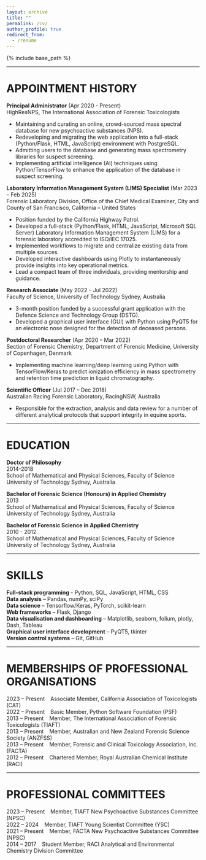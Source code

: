 ```yaml
---
layout: archive
title: ""
permalink: /cv/
author_profile: true
redirect_from:
  - /resume
---
```


{% include base_path %}

<hr/>

APPOINTMENT HISTORY
======
**Principal Administrator** (Apr 2020 - Present)  
HighResNPS, The International Association of Forensic Toxicologists  
* Maintaining and curating an online, crowd-sourced mass spectral database for new psychoactive substances (NPS).
* Redeveloping and migrating the web application into a full-stack (Python/Flask, HTML, JavaScript) environment with PostgreSQL.
* Admitting users to the database and generating mass spectrometry libraries for suspect screening.
* Implementing artificial intelligence (AI) techniques using Python/TensorFlow to enhance the application of the database in suspect screening.

**Laboratory Information Management System (LIMS) Specialist** (Mar 2023 – Feb 2025)  
Forensic Laboratory Division, Office of the Chief Medical Examiner, City and County of San Francisco, California – United States
* Position funded by the California Highway Patrol.
* Developed a full-stack (Python/Flask, HTML, JavaScript, Microsoft SQL Server) Laboratory Information Management System (LIMS) for a forensic laboratory accredited to ISO/IEC 17025.
* Implemented workflows to migrate and centralize existing data from multiple sources.
* Developed interactive dashboards using Plotly to instantaneously provide insights into key operational metrics.
* Lead a compact team of three individuals, providing mentorship and guidance.

**Research Associate** (May 2022 – Jul 2022)  
Faculty of Science, University of Technology Sydney, Australia  
* 3-month position funded by a successful grant application with the Defence Science and Technology Group (DSTG).
* Developed a graphical user interface (GUI) with Python using PyQT5 for an electronic nose designed for the detection of deceased persons.

**Postdoctoral Researcher**	(Apr 2020 – Mar 2022)</br>
Section of Forensic Chemistry, Department of Forensic Medicine, University of Copenhagen, Denmark  
* Implementing machine learning/deep learning using Python with TensorFlow/Keras to predict ionization efficiency in mass spectrometry and retention time prediction in liquid chromatography.

**Scientific Officer**  (Jul 2017 – Dec 2018)  
Australian Racing Forensic Laboratory, RacingNSW, Australia  
* Responsible for the extraction, analysis and data review for a number of different analytical protocols that support integrity in equine sports.

<hr/>

EDUCATION
======
**Doctor of Philosophy**  
2014-2018  
School of Mathematical and Physical Sciences, Faculty of Science  
University of Technology Sydney, Australia  

**Bachelor of Forensic Science (Honours) in Applied Chemistry**  
2013  
School of Mathematical and Physical Sciences, Faculty of Science  
University of Technology Sydney, Australia  

**Bachelor of Forensic Science in Applied Chemistry**  
2010 - 2012  
School of Mathematical and Physical Sciences, Faculty of Science  
University of Technology Sydney, Australia  

<hr/>

SKILLS
======
**Full-stack programming** - Python, SQL, JavaScript, HTML, CSS  
**Data analysis** – Pandas, numPy, sciPy  
**Data science** – Tensorflow/Keras, PyTorch, scikit-learn  
**Web frameworks** – Flask, Django  
**Data visualisation and dashboarding** – Matplotlib, seaborn, folium, plotly, Dash, Tableau  
**Graphical user interface development** – PyQT5, tkinter  
**Version control systems** – Git, GitHub  

<hr/>

MEMBERSHIPS OF PROFESSIONAL ORGANISATIONS
======
2023 – Present &ensp; Associate Member, California Association of Toxicologists (CAT)  
2022 – Present &ensp; Basic Member, Python Software Foundation (PSF)  
2013 – Present &ensp; Member, The International Association of Forensic Toxicologists (TIAFT)  
2013 – Present &ensp; Member, Australian and New Zealand Forensic Science Society (ANZFSS)  
2013 – Present &ensp; Member, Forensic and Clinical Toxicology Association, Inc. (FACTA)  
2012 – Present &ensp; Chartered Member, Royal Australian Chemical Institute (RACI)  

<hr/>

PROFESSIONAL COMMITTEES
======
2023 – Present &ensp;	Member, TIAFT New Psychoactive Substances Committee (NPSC)  
2022 – 2024 &ensp; Member, TIAFT Young Scientist Committee (YSC)   
2021 – Present &ensp;	Member, FACTA New Psychoactive Substances Committee (NPSC)  
2014 – 2017 &ensp; Student Member, RACI Analytical and Environmental Chemistry Division Committee  

  
